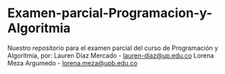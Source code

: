 # Examen-parcial-Programacion-y-Algoritmia
Nuestro repositorio para el examen parcial del curso de Programación y Algoritmia, por: 
Lauren Díaz Mercado - lauren-diaz@up.edu.co
Lorena Meza Argumedo - lorena.meza@upb.edu.co
